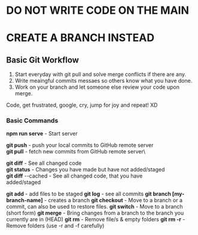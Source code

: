 # DO NOT WRITE CODE ON THE MAIN

# CREATE A BRANCH INSTEAD

## Basic Git Workflow

1. Start everyday with git pull and solve merge conflicts if there are any.
2. Write meaingful commits messaes so others know what you have done.
3. Work on your branch and let someone else review your code upon merge.

Code, get frustrated, google, cry, jump for joy and repeat! XD

### Basic Commands

**npm run serve** - Start server

**git push** - push your local commits to GitHub remote server\
**git pull** - fetch new commits from GitHub remote server\

**git diff** - See all changed code\
**git status** - Changes you have made but have not added/staged\
**git diff** --cached - See all changed code, that you have\
added/staged

**git add** - add files to be staged
**git log** - see all commits
**git branch [my-branch-name]** - creates a branch
**git checkout** - Move to a branch or a commit, can also be used
to restore files.
**git switch** - Move to a branch (short form)
**git merge** - Bring changes from a branch to the branch you
currently are in (HEAD)
**git rm** - Remove file/s & empty folders
**git rm -r** - Remove folders (use -r and -f carefully)
